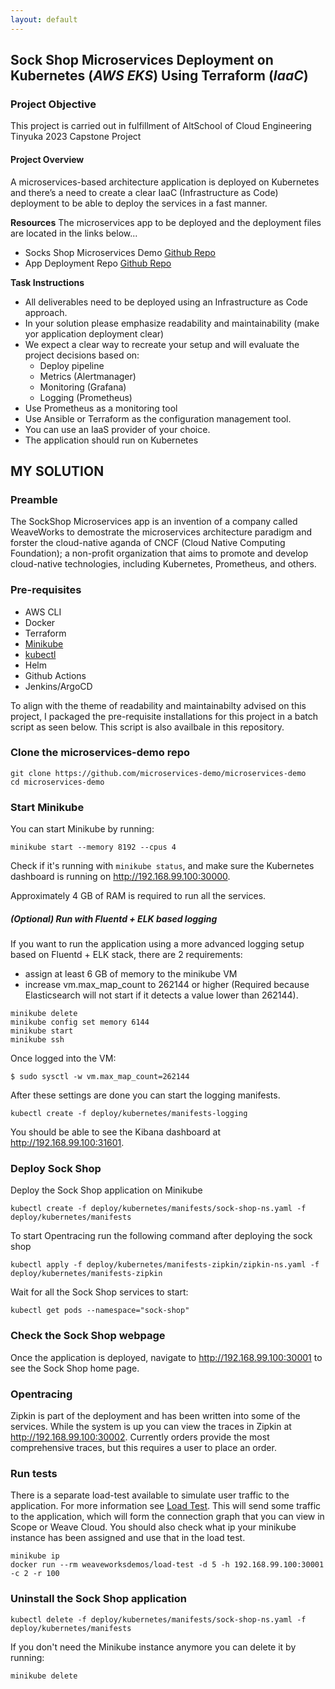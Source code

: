 ```yaml
---
layout: default
---
```


## Sock Shop Microservices Deployment on Kubernetes (*AWS EKS*) Using Terraform (*IaaC*)

### Project Objective
This project is carried out in fulfillment of AltSchool of Cloud Engineering Tinyuka 2023 Capstone Project

#### Project Overview
A microservices-based architecture application is deployed on Kubernetes and there’s a need to create a clear IaaC (Infrastructure as Code) deployment to be able to deploy the services in a fast manner.

**Resources**
The microservices app to be deployed and the deployment files are located in the links below...
* Socks Shop Microservices Demo [Github Repo](https://github.com/microservices-demo/microservices-demo.github.io)
* App Deployment Repo [Github Repo](https://github.com/microservices-demo/microservices-demo/tree/master)

**Task Instructions**
* All deliverables need to be deployed using an Infrastructure as Code approach.
* In your solution please emphasize readability and maintainability (make yor application deployment clear)
* We expect a clear way to recreate your setup and will evaluate the project decisions based on:
    - Deploy pipeline
    - Metrics (Alertmanager)
    - Monitoring (Grafana)
    - Logging (Prometheus)
* Use Prometheus as a monitoring tool
* Use Ansible or Terraform as the configuration management tool.
* You can use an IaaS provider of your choice.
* The application should run on Kubernetes


## MY SOLUTION
### Preamble
The SockShop Microservices app is an invention of a company called WeaveWorks to demostrate the microservices architecture paradigm and forster the cloud-native aganda of CNCF (Cloud Native Computing Foundation); a non-profit organization that aims to promote and develop cloud-native technologies, including Kubernetes, Prometheus, and others.

### Pre-requisites
* AWS CLI
* Docker
* Terraform
* [Minikube](https://github.com/kubernetes/minikube)
* [kubectl](http://kubernetes.io/docs/user-guide/prereqs/)
* Helm
* Github Actions
* Jenkins/ArgoCD

To align with the theme of readability and maintainabilty advised on this project, I packaged the pre-requisite installations for this project in a batch script as seen below. This script is also availbale in this repository.









### Clone the microservices-demo repo 

```
git clone https://github.com/microservices-demo/microservices-demo
cd microservices-demo
```

### Start Minikube

You can start Minikube by running:

```
minikube start --memory 8192 --cpus 4
```

Check if it's running with `minikube status`, and make sure the Kubernetes dashboard is running on http://192.168.99.100:30000.

Approximately 4 GB of RAM is required to run all the services.

##### *(Optional)* Run with Fluentd + ELK based logging

If you want to run the application using a more advanced logging setup based on Fluentd + ELK stack, there are 2 requirements:
* assign at least 6 GB of memory to the minikube VM
* increase vm.max_map_count to 262144 or higher (Required because Elasticsearch will not start if it detects a value lower than 262144).

```
minikube delete
minikube config set memory 6144
minikube start
minikube ssh
```

Once logged into the VM:

```
$ sudo sysctl -w vm.max_map_count=262144
```

After these settings are done you can start the logging manifests.

```
kubectl create -f deploy/kubernetes/manifests-logging
```

You should be able to see the Kibana dashboard at http://192.168.99.100:31601.

### Deploy Sock Shop

Deploy the Sock Shop application on Minikube

```
kubectl create -f deploy/kubernetes/manifests/sock-shop-ns.yaml -f deploy/kubernetes/manifests
```

To start Opentracing run the following command after deploying the sock shop
```
kubectl apply -f deploy/kubernetes/manifests-zipkin/zipkin-ns.yaml -f deploy/kubernetes/manifests-zipkin
```

Wait for all the Sock Shop services to start:

```
kubectl get pods --namespace="sock-shop"
```

### Check the Sock Shop webpage

Once the application is deployed, navigate to http://192.168.99.100:30001 to see the Sock Shop home page.

### Opentracing

Zipkin is part of the deployment and has been written into some of the services.  While the system is up you can view the traces in
Zipkin at http://192.168.99.100:30002.  Currently orders provide the most comprehensive traces, but this requires a user to place an order.

### Run tests

There is a separate load-test available to simulate user traffic to the application. For more information see [Load Test](#loadtest).
This will send some traffic to the application, which will form the connection graph that you can view in Scope or Weave Cloud. You should
also check what ip your minikube instance has been assigned and use that in the load test.

```
minikube ip
docker run --rm weaveworksdemos/load-test -d 5 -h 192.168.99.100:30001 -c 2 -r 100
```

### Uninstall the Sock Shop application

```
kubectl delete -f deploy/kubernetes/manifests/sock-shop-ns.yaml -f deploy/kubernetes/manifests
```

If you don't need the Minikube instance anymore you can delete it by running:

```
minikube delete
```
